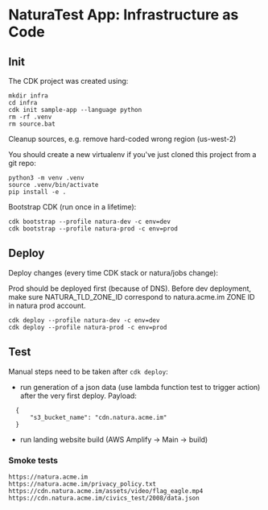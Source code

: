 # NaturaTest App: Infrastructure as Code

## Init

The CDK project was created using:

    mkdir infra
    cd infra
    cdk init sample-app --language python
    rm -rf .venv
    rm source.bat

Cleanup sources, e.g. remove hard-coded wrong region (us-west-2)

You should create a new virtualenv if you've just cloned this project from a git repo:

    python3 -m venv .venv
    source .venv/bin/activate
    pip install -e .

Bootstrap CDK (run once in a lifetime):

    cdk bootstrap --profile natura-dev -c env=dev
    cdk bootstrap --profile natura-prod -c env=prod

## Deploy

Deploy changes (every time CDK stack or natura/jobs change):

Prod should be deployed first (because of DNS).
Before dev deployment, make sure NATURA_TLD_ZONE_ID correspond to natura.acme.im ZONE ID in natura prod account.

    cdk deploy --profile natura-dev -c env=dev
    cdk deploy --profile natura-prod -c env=prod

## Test

Manual steps need to be taken after `cdk deploy`:
* run generation of a json data (use lambda function test to trigger action) after the very first deploy. Payload:
```
  {
      "s3_bucket_name": "cdn.natura.acme.im"
  }
```
* run landing website build (AWS Amplify -> Main -> build)

### Smoke tests

    https://natura.acme.im
    https://natura.acme.im/privacy_policy.txt
    https://cdn.natura.acme.im/assets/video/flag_eagle.mp4
    https://cdn.natura.acme.im/civics_test/2008/data.json
